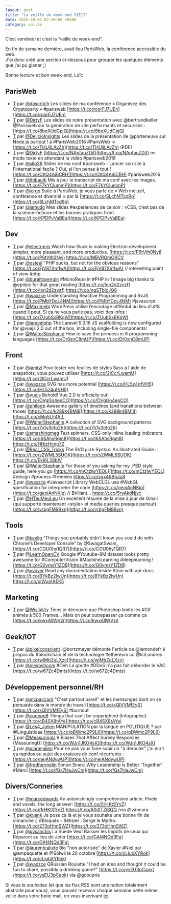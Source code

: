 ```yaml
---
layout: post
title: "La veille du week-end S1E17"
date: 2016-10-07 07:30:00 +0200
category: veille
---
```

C’est vendredi et c’est la “veille du week-end”.  

En fin de semaine dernière, avait lieu ParisWeb, la conférence accessible du web.  
J'ai donc créé une section ci-dessous pour grouper les quelques éléments que j'ai pu glaner ;)

Bonne lecture et bon week-end, Loïc

## ParisWeb

- [T](http://twitter.com/dascritch/status/781445861641428992) par [@dascritch](https://twitter.com/dascritch) Les slides de ma conférence « Organisez des Cryptoparty » #parisweb [https://t.co/roorFJ7UEn](https://t.co/roorFJ7UEn)
- [T](http://twitter.com/DirtyF/status/781784807147700224) par [@DirtyF](https://twitter.com/DirtyF) Les slides de notre présentation avec @bertrandkeller @Parisweb sur la génération de site performants et sécurisés : [https://t.co/8bnXUdCpjQ](https://t.co/8bnXUdCpjQ)
- [T](http://twitter.com/DelicioInsights/status/781871224884518912) par [@DelicioInsights](https://twitter.com/DelicioInsights) Les slides de la présentation de @porteneuve sur Node.js partout ! à #ParisWeb2016 #ParisWeb -&gt; [https://t.co/THUjlLAvZh](https://t.co/THUjlLAvZh) (PDF)
- [T](http://twitter.com/DirtyF/status/782757338000322560) par [@DirtyF](https://twitter.com/DirtyF) [https://t.co/NApfauZDif](https://t.co/NApfauZDif) en mode texte en attendant la vidéo #parisweb2016
- [T](http://twitter.com/slig36/status/782868116531449856) par [@slig36](https://twitter.com/slig36) Slides de ma conf #parisweb - Lancer son site à l'international facile ? Oui, si l'on pense à tout ! [https://t.co/OXQ4Ai6CRH](https://t.co/OXQ4Ai6CRH) #parisweb2016
- [T](http://twitter.com/thibaultj/status/782962253599563776) par [@thibaultj](https://twitter.com/thibaultj) Mis à jour le transcript de ma conf avec les images. [https://t.co/F7kYClummP](https://t.co/F7kYClummP)
- [T](http://twitter.com/iergo/status/783310975940304900) par [@iergo](https://twitter.com/iergo) Suite à ParisWeb, je vous parle de « Web inclusif, conférence et diversité » par là [https://t.co/SLchMTcd9p](https://t.co/SLchMTcd9p)
- [T](http://twitter.com/iamvdo/status/783743953749307392) par [@iamvdo](https://twitter.com/iamvdo) Mes slides #experiences de ce soir : «CSS, c'est pas de la science-fiction» et les bonnes pratiques front. [https://t.co/KPDPvVaBEa](https://t.co/KPDPvVaBEa)


## Dev
- [T](http://twitter.com/electronjs/status/781547068330422272) par [@electronjs](https://twitter.com/electronjs) Watch how Slack is making Electron development simpler, more pleasant, and more productive. [https://t.co/P6tVth0Nyj](https://t.co/P6tVth0Nyj) https://t.co/MBVRGmOKCV
- [T](http://twitter.com/osteel/status/781769231151075328) par [@osteel](https://twitter.com/osteel) "PHP sucks, but not for the obvious reasons” [https://t.co/EjV87Xm1wA](https://t.co/EjV87Xm1wA) // interesting point of view #php
- [T](http://twitter.com/buraitopengin/status/781827467753377792) par [@buraitopengin](https://twitter.com/buraitopengin) #MonoRepo in #PHP in 1 image big thanks to @epiloic for that great reading [https://t.co/Ion2d2zvzf](https://t.co/Ion2d2zvzf) https://t.co/ngSTblcJG6
- [T](http://twitter.com/waxzce/status/781932375727013888) par [@waxzce](https://twitter.com/waxzce) Understanding Reactive Programming and RxJS [https://t.co/PMbYDoL4NM](https://t.co/PMbYDoL4NM) #javascript
- [T](http://twitter.com/Maximebj/status/782842240150503424) par [@Maximebj](https://twitter.com/Maximebj) WordPress utilise l’encodage utf8mb4 au lieu d’utf8 quand il peut. Si ça ne vous parle pas, voici des infos : [https://t.co/ZUubSxBKqW](https://t.co/ZUubSxBKqW)
- [T](http://twitter.com/laravelphp/status/783340973682069504) par [@laravelphp](https://twitter.com/laravelphp) The Laravel 5.3.16 JS scaffolding is now configured for @vuejs 2.0 out of the box, including single-file components!
- [T](http://twitter.com/WalterStephanie/status/783690076425449472) par [@WalterStephanie](https://twitter.com/WalterStephanie) How to save the princess in 8 programming languages [https://t.co/Dr0snC8mUP](https://t.co/Dr0snC8mUP)


## Front
- [T](http://twitter.com/iamtzi/status/781468004420820992) par [@iamtzi](https://twitter.com/iamtzi) Pour tester vos feuilles de styles Sass à l'aide de snapshots, vous pouvez utiliser [https://t.co/2ICcrLwamU](https://t.co/2ICcrLwamU)
- [T](http://twitter.com/waxzce/status/781497010390179840) par [@waxzce](https://twitter.com/waxzce) SVG has more potential  [https://t.co/HL5z4qfVH5](https://t.co/HL5z4qfVH5)
- [T](http://twitter.com/vuejs/status/781931137937571840) par [@vuejs](https://twitter.com/vuejs) Behold! Vue 2.0 is officially out! [https://t.co/OVgGo4epCO](https://t.co/OVgGo4epCO)
- [T](http://twitter.com/philogb/status/782760469081624576) par [@philogb](https://twitter.com/philogb) Awesome gallery of timelines (and transitions between those) [https://t.co/k289k4BMl8](https://t.co/k289k4BMl8) https://t.co/cMq5LF45tL
- [T](http://twitter.com/WalterStephanie/status/782826270513958912) par [@WalterStephanie](https://twitter.com/WalterStephanie) A collection of SVG background patterns [https://t.co/7n1y3efo2h](https://t.co/7n1y3efo2h)
- [T](http://twitter.com/smashingmag/status/782922484517515264) par [@smashingmag](https://twitter.com/smashingmag) Text spinners, CSS-only inline loading indicators. [https://t.co/I6SAhsRgm8](https://t.co/I6SAhsRgm8) https://t.co/HHjzHImp7Z
- [T](http://twitter.com/Real_CSS_Tricks/status/783071633800126465) par [@Real_CSS_Tricks](https://twitter.com/Real_CSS_Tricks) The SVG `path` Syntax: An Illustrated Guide :: [https://t.co/s2WML5SUOK](https://t.co/s2WML5SUOK) https://t.co/EkI6L38bIV
- [T](http://twitter.com/WalterStephanie/status/783199977975734272) par [@WalterStephanie](https://twitter.com/WalterStephanie) For those of you asking for my .PSD style guide, here you go [https://t.co/mCtzlwYEOL](https://t.co/mCtzlwYEOL) #design #process #freebies https://t.co/sgx4RBhJu8
- [T](http://twitter.com/waxzce/status/783744321958899713) par [@waxzce](https://twitter.com/waxzce) #Javascript Library WebCLGL use #WebGL specification for interpreter the code [https://t.co/geoiAnNKjp](https://t.co/geoiAnNKjp) // Brilliant… https://t.co/5ryAkdNjyc
- [T](http://twitter.com/HTeuMeuLeu/status/783654317236621312) par [@HTeuMeuLeu](https://twitter.com/HTeuMeuLeu) Un excellent résumé de la mise à jour de Gmail (qui supporte maintenant &lt;style&gt; et media queries presque partout) [https://t.co/yrbgFM9Bxn](https://t.co/yrbgFM9Bxn)




## Tools
- [T](http://twitter.com/kaelig/status/781254778902814720) par [@kaelig](https://twitter.com/kaelig) “Things you probably didn’t know you could do with Chrome’s Developer Console” by @SwagatSwain_ [https://t.co/COU0hy1QR7](https://t.co/COU0hy1QR7)
- [T](http://twitter.com/LearnOpenCV/status/781534829347078144) par [@LearnOpenCV](https://twitter.com/LearnOpenCV) Google #Youtube-8M dataset looks pretty awesome for #ComputerVision #MachineLearning #deeplearning ! [https://t.co/G0ymsY1ZDB](https://t.co/G0ymsY1ZDB)
- [T](http://twitter.com/vvoyer/status/782189594972418048) par [@vvoyer](https://twitter.com/vvoyer) Read any documentation inside Atom with api-docs [https://t.co/BYkBz2lwUn](https://t.co/BYkBz2lwUn) https://t.co/olWxa1AEK5



## Marketing
- [T](http://twitter.com/Wisibility/status/781851598213480449) par [@Wisibility](https://twitter.com/Wisibility) Tiens je découvre que Photoshop limite les #Gif animés à 500 Frames… Mais on peut outrepasser ça comme ça [https://t.co/kwxAllWVzi](https://t.co/kwxAllWVzi)


## Geek/IOT
- [T](http://twitter.com/pixelconscient/status/782524798903676928) par [@pixelconscient](https://twitter.com/pixelconscient) .@bortzmeyer démonte l'article de @lemondefr à propos du #blockchain et de la technologie #ethereum cc @IciLondres [https://t.co/wiMbZeLXzv](https://t.co/wiMbZeLXzv)
- [T](http://twitter.com/olesovhcom/status/783725334495694848) par [@olesovhcom](https://twitter.com/olesovhcom) #Ovh La goutte #DDoS n'a pas fait déborder le VAC [https://t.co/w67Zc4Dmts](https://t.co/w67Zc4Dmts)



## Développement personnel/RH
- [T](http://twitter.com/mcpaccard/status/782850903317606400) par [@mcpaccard](https://twitter.com/mcpaccard) "C'est partout pareil" et les mensonges dont on se persuade dans le monde du travail [https://t.co/xQIVVMfEyS](https://t.co/xQIVVMfEyS) #burnout
- [T](http://twitter.com/codepo8/status/782623790006239232) par [@codepo8](https://twitter.com/codepo8) Things that can’t be copyrighted (Infographic) [https://t.co/cB4SX8tAYe](https://t.co/cB4SX8tAYe)
- [T](http://twitter.com/Les4_Julien/status/782726993502728192) par [@Les4_Julien](https://twitter.com/Les4_Julien) MANIPULATION par la langue en POLITIQUE ? par @Linguisticae [https://t.co/pBWmc2P9L6](https://t.co/pBWmc2P9L6)
- [T](http://twitter.com/MeasuringU/status/782558467857022976) par [@MeasuringU](https://twitter.com/MeasuringU) 9 Biases That Affect Survey Responses (MeasuringU) [https://t.co/WJn1JKO4sX](https://t.co/WJn1JKO4sX)
- [T](http://twitter.com/mariejulien/status/782956414167769089) par [@mariejulien](https://twitter.com/mariejulien) Pour ne pas vous faire subir un "à dérouler" j'ai écrit ça rapidos au sujet des orateurs de conf récurrents : [https://t.co/nejANdywUP](https://t.co/nejANdywUP)
- [T](http://twitter.com/fredhermelin/status/783508785209966592) par [@fredhermelin](https://twitter.com/fredhermelin) Simon Sinek: Why Leadership is Better 'Together' #Merci [https://t.co/fGs7HaJwCm](https://t.co/fGs7HaJwCm)


## Divers/Conneries
- [T](http://twitter.com/marcedwards/status/782517425753300992) par [@marcedwards](https://twitter.com/marcedwards) An astonishingly comprehensive article. Pixels and voxels, the long answer: [https://t.co/j1rHKtSYyZ](https://t.co/j1rHKtSYyZ) https://t.co/A0jXTZiSQQ /via @vancura
- [T](http://twitter.com/kyank/status/782651964496764928) par [@kyank](https://twitter.com/kyank) Je pose ça là et je vous souhaite une bonne fin de dimanche :) #Bloqués - Bêtisier : Serge le Mytho.  [https://t.co/273oHhnSWZ](https://t.co/273oHhnSWZ)
- [T](http://twitter.com/pysanchis/status/782977912702050304) par [@pysanchis](https://twitter.com/pysanchis) La Suède Veut Baisser les Impôts de ceux qui Réparent au lieu de Jeter [https://t.co/GAf4NQd3Fa](https://t.co/GAf4NQd3Fa)
- [T](http://twitter.com/laurentcalixte/status/783724278609014785) par [@laurentcalixte](https://twitter.com/laurentcalixte) Bio "non autorisée" de Xavier #Niel par @empaquette et @Solwii le 20 octobre [https://t.co/cLjubXYRok](https://t.co/cLjubXYRok)
- [T](http://twitter.com/waxzce/status/783774768252260352) par [@waxzce](https://twitter.com/waxzce) QRussian Roulette "I had an idea and thought it could be fun to share, possibly a drinking game?" [https://t.co/ysEU3pCaok](https://t.co/ysEU3pCaok) via @gcouprie


Si vous le souhaitez (et que les flux RSS sont une notion totalement abstraite pour vous), vous pouvez recevoir chaque semaine cette même veille dans votre boite mail, en vous inscrivant [ici](/newsletter.html)
